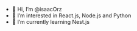 - 👋 Hi, I’m @isaacOrz
- 👀 I’m interested in React.js, Node.js and Python
- 🌱 I’m currently learning Nest.js
